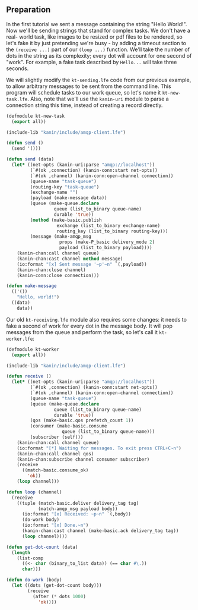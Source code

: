 ## Preparation

In the first tutorial we sent a message containing the string "Hello World!".
Now we'll be sending strings that stand for complex tasks. We don't have a real-
world task, like images to be resized or pdf files to be rendered, so let's fake
it by just pretending we're busy - by adding a timeout section to the
``(receive ...)`` part of our ``(loop ...)`` function. We'll take the number of
dots in the string as its complexity; every dot will account for one second of
"work". For example, a fake task described by ``Hello...`` will take three
seconds.

We will slightly modify the ``kt-sending.lfe`` code from our previous example,
to allow arbitrary messages to be sent from the command line. This program will
schedule tasks to our work queue, so let's name it ``kt-new-task.lfe``. Also,
note that we'll use the ``kanin-uri`` module to parse a connection string
this time, instead of creating a record directly.

```lisp
(defmodule kt-new-task
  (export all))

(include-lib "kanin/include/amqp-client.lfe")

(defun send ()
  (send '()))

(defun send (data)
  (let* ((net-opts (kanin-uri:parse "amqp://localhost"))
         (`#(ok ,connection) (kanin-conn:start net-opts))
         (`#(ok ,channel) (kanin-conn:open-channel connection))
         (queue-name "task-queue")
         (routing-key "task-queue")
         (exchange-name "")
         (payload (make-message data))
         (queue (make-queue.declare
                  queue (list_to_binary queue-name)
                  durable 'true))
         (method (make-basic.publish
                   exchange (list_to_binary exchange-name)
                   routing_key (list_to_binary routing-key)))
         (message (make-amqp_msg
                    props (make-P_basic delivery_mode 2)
                    payload (list_to_binary payload))))
    (kanin-chan:call channel queue)
    (kanin-chan:cast channel method message)
    (io:format "[x] Sent message '~p'~n" `(,payload))
    (kanin-chan:close channel)
    (kanin-conn:close connection)))

(defun make-message
  (('())
    "Hello, world!")
  ((data)
    data))
```

Our old ``kt-receiving.lfe`` module also requires some changes: it needs to
fake a second of work for every dot in the message body. It will pop messages
from the queue and perform the task, so let's call it ``kt-worker.lfe``:

```lisp
(defmodule kt-worker
  (export all))

(include-lib "kanin/include/amqp-client.lfe")

(defun receive ()
  (let* ((net-opts (kanin-uri:parse "amqp://localhost"))
         (`#(ok ,connection) (kanin-conn:start net-opts))
         (`#(ok ,channel) (kanin-conn:open-channel connection))
         (queue-name "task-queue")
         (queue (make-queue.declare
                  queue (list_to_binary queue-name)
                  durable 'true))
         (qos (make-basic.qos prefetch_count 1))
         (consumer (make-basic.consume
                     queue (list_to_binary queue-name)))
         (subscriber (self)))
    (kanin-chan:call channel queue)
    (io:format "[*] Waiting for messages. To exit press CTRL+C~n")
    (kanin-chan:call channel qos)
    (kanin-chan:subscribe channel consumer subscriber)
    (receive
      ((match-basic.consume_ok)
        'ok))
    (loop channel)))

(defun loop (channel)
  (receive
    ((tuple (match-basic.deliver delivery_tag tag)
            (match-amqp_msg payload body))
      (io:format "[x] Received: ~p~n" `(,body))
      (do-work body)
      (io:format "[x] Done.~n")
      (kanin-chan:cast channel (make-basic.ack delivery_tag tag))
      (loop channel))))

(defun get-dot-count (data)
  (length
    (list-comp
      ((<- char (binary_to_list data)) (== char #\.))
      char)))

(defun do-work (body)
  (let ((dots (get-dot-count body)))
        (receive
          (after (* dots 1000)
            'ok))))
```


